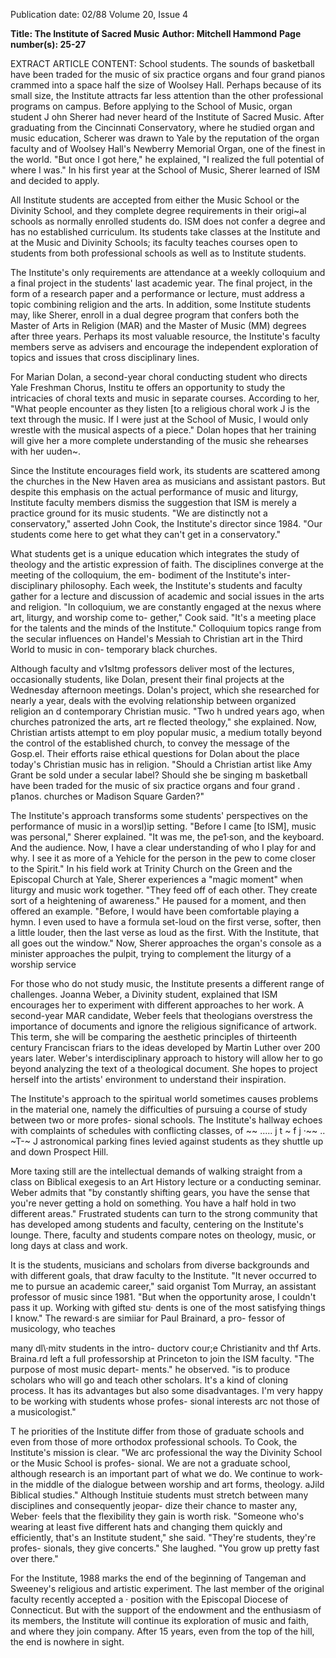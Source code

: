 Publication date: 02/88
Volume 20, Issue 4

**Title: The Institute of Sacred Music**
**Author: Mitchell Hammond**
**Page number(s): 25-27**

EXTRACT ARTICLE CONTENT:
School
students.
The sounds of
basketball have been traded for the
music of six practice organs and four
grand pianos crammed into a space
half the size of Woolsey Hall.
Perhaps because of its small size, the
Institute attracts far less attention than
the other professional programs on
campus. Before applying to the School
of Music, organ student J ohn Sherer
had never heard of the Institute of
Sacred Music. After graduating from
the Cincinnati Conservatory, where he
studied organ and music education,
Scherer was drawn to Yale by the
reputation of the organ faculty and of
Woolsey Hall's Newberry Memorial
Organ, one of the finest in the world.
"But once I got here," he explained, "I
realized the full potential of where I
was." In his first year at the School of
Music, Sherer learned of ISM and
decided to apply.

All Institute students are accepted
from either the Music School or the
Divinity School, and they complete
degree requirements in their origi~al
schools as normally enrolled students
do. ISM does not confer a degree and
has no established curriculum. Its
students take classes at the Institute
and at the Music and Divinity Schools;
its faculty teaches courses open to
students from both professional schools
as well as to Institute students.

The Institute's only requirements
are attendance at a weekly colloquium
and a final project in the students' last
academic year. The final project, in
the form of a research paper and a
performance or lecture, must address a
topic combining religion and the arts.
In addition, some Institute students
may, like Sherer, enroll in a dual
degree program that confers both the
Master of Arts in Religion (MAR) and
the Master of Music (MM) degrees
after three years. Perhaps its most
valuable resource,
the
Institute's
faculty members serve as advisers and
encourage the independent exploration
of topics and
issues
that cross
disciplinary lines.

For Marian Dolan, a second-year
choral conducting student who directs
Yale Freshman Chorus,
Institu te offers an opportunity to study
the intricacies of choral texts and music
in separate courses. According to her,
"What people encounter as they listen
[to a religious choral work J is the text
through the music. If I were just at the
School of Music, I would only wrestle
with the musical aspects of a piece."
Dolan hopes that her training will give
her a more complete understanding of
the music she rehearses with her
uuden~.


Since the Institute encourages field
work, its students are scattered among
the churches in the New Haven area as
musicians and assistant pastors. But
despite this emphasis on the actual
performance of music and liturgy,
Institute faculty members dismiss the
suggestion that ISM is merely a
practice ground for its music students.
"We are distinctly not a conservatory,"
asserted John Cook, the Institute's
director since 1984. "Our students
come here to get what they can't get in
a conservatory."

What students get is a unique
education which integrates the study of
theology and the artistic expression of
faith. The disciplines converge at the
meeting of the colloquium, the em-
bodiment of the Institute's inter-
disciplinary philosophy. Each week,
the Institute's students and faculty
gather for a lecture and discussion of
academic and social issues in the arts
and religion. "In colloquium, we are
constantly engaged at the nexus where
art, liturgy, and worship come to-
gether," Cook said. "It's a meeting
place for the talents and the minds of
the Institute." Colloquium topics range
from
the secular influences on
Handel's Messiah to Christian art in
the Third World to music in con-
temporary black churches.

Although
faculty
and
v1sltmg
professors deliver most of the lectures,
occasionally students,
like Dolan,
present their final projects at the
Wednesday afternoon meetings.
Dolan's project, which she researched
for nearly a year, deals with the
evolving relationship between
organized religion an d contemporary
Christian music. "Two h undred years
ago, when churches patronized the
arts,
art re flected
theology," she
explained.
Now, Christian artists
attempt to em ploy popular music, a
medium totally beyond the control of
the established church, to convey the
message of the Gosp.el. Their efforts
raise ethical questions for Dolan about
the place today's Christian music has
in religion. "Should a Christian artist
like Amy Grant be sold under a secular
label? Should
she
be singing m
basketball have been
traded for the music
of six practice organs
and four grand
.
p1anos.
churches or Madison Square Garden?"

The Institute's approach transforms
some students' perspectives on the
performance of music in a worsl)ip
setting. "Before I came [to ISM],
music was personal," Sherer explained.
"It was me, the pe1·son, and the
keyboard. And the audience. Now, I
have a clear understanding of who I
play for and why. I see it as more of a
Yehicle for the person in the pew to
come closer to the Spirit." In his field
work at Trinity Church on the Green
and the Episcopal Church at Yale,
Sherer experiences a "magic moment"
when liturgy and music work together.
"They feed off of each other. They
create sort
of a
heightening of
awareness." He paused for a moment,
and then offered an example. "Before,
I would have been comfortable playing
a hymn. I even used to have a formula
set-loud on the first verse, softer,
then a little louder, then the last verse
as loud as the first. With the Institute,
that all goes out the window." Now,
Sherer approaches the organ's console
as a minister approaches the pulpit,
trying to complement the liturgy of a
worship service


For those who do not study music,
the Institute presents a different range
of challenges. Joanna Weber,
a
Divinity student, explained that ISM
encourages her to experiment with
different approaches to her work. A
second-year MAR candidate, Weber
feels that theologians overstress the
importance of documents and ignore
the religious significance of artwork.
This term, she will be comparing the
aesthetic
principles of thirteenth
century Franciscan friars to the ideas
developed by Martin Luther over 200
years later. Weber's interdisciplinary
approach to history will allow her to go
beyond analyzing the
text of a
theological document. She hopes to
project herself into the artists'
environment to understand their
inspiration.

The Institute's approach to the
spiritual world sometimes causes
problems in the material one, namely
the difficulties of pursuing a course of
study between two or more profes-
sional schools. The Institute's hallway
echoes with complaints of schedules
with
conflicting
classes,
of
~~ ..... j
t
~
f j
·~~ .. ~T-~ J
astronomical
parking fines levied
against students as they shuttle up and
down Prospect Hill.

More taxing still are the intellectual
demands of walking straight from a
class on Biblical exegesis to an Art
History lecture or a
conducting
seminar.
Weber admits
that "by
constantly shifting gears, you have the
sense that you're never getting a hold
on something. You have a half hold in
two
different
areas."
Frustrated
students can
turn
to
the strong
community that has developed among
students and faculty, centering on the
Institute's lounge. There, faculty and
students compare notes on theology,
music, or long days at class and work.

It is the students, musicians and
scholars from diverse backgrounds and
with different goals, that draw faculty
to the Institute. "It never occurred to
me to pursue an academic career," said
organist Tom Murray, an assistant
professor of music since 1981. "But
when the opportunity arose, I couldn't
pass it up. Working with gifted stu·
dents is one of the most satisfying
things I know." The reward·s are
simiiar for Paul Brainard, a pro-
fessor of musicology, who teaches


many dl\·mitv students in the intro-
ductorv cour;e Christianitv and thf Arts.
Braina.rd left a full professorship at
Princeton to join the ISM faculty.
"The purpose of most music depart-
ments." he observed. "is to produce
scholars who will go and teach other
scholars. It's a kind of cloning process.
It has its advantages but also some
disadvantages. I'm very happy to be
working with students whose profes-
sional interests arc not those of a
musicologist."

T he priorities of the Institute differ
from those of graduate schools and
even from those of more orthodox
professional schools. To Cook, the
Institute's mission is clear. "We arc
professional the way the Divinity
School or the Music School is profes-
sional. We are not a graduate school,
although research is an important part
of what we do. We continue to work-in
the middle of the dialogue between
worship and art forms, theology. aJild
Biblical studies." Although Instituie
students must stretch between many
disciplines and consequently jeopar-
dize their chance to master any, Weber·
feels that the flexibility they gain is
worth
risk.
"Someone
who's
wearing at least five different hats and
changing them quickly and efficiently,
that's an Institute student," she said.
"They're students,
they're
profes-
sionals,
they
give
concerts."
She
laughed. "You grow up pretty fast over
there."

For the Institute, 1988 marks the
end of the beginning of Tangeman and
Sweeney's religious and artistic
experiment. The last member of the
original faculty recently accepted a ·
position with the Episcopal Diocese of
Connecticut. But with the support of
the endowment and the enthusiasm of
its members, the Institute will continue
its exploration of music and faith, and
where they join company. After 15
years, even from the top of the hill, the
end is nowhere in sight.